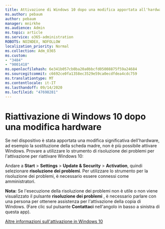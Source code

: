 ```yaml
---
title: Attivazione di Windows 10 dopo una modifica apportata all'hardware
ms.author: pebaum
author: pebaum
manager: mnirkhe
ms.audience: Admin
ms.topic: article
ms.service: o365-administration
ROBOTS: NOINDEX, NOFOLLOW
localization_priority: Normal
ms.collection: Adm_O365
ms.custom:
- "3484"
- "9001418"
ms.openlocfilehash: 6e341b057cb0ba20a0bbcfd05008875f59a24684
ms.sourcegitcommit: c6692ce0fa1358ec3529e59ca0ecdfdea4cdc759
ms.translationtype: MT
ms.contentlocale: it-IT
ms.lasthandoff: 09/14/2020
ms.locfileid: "47698281"
---
```

# <a name="reactivating-windows-10-after-a-hardware-change"></a>Riattivazione di Windows 10 dopo una modifica hardware

Se nel dispositivo è stata apportata una modifica significativa dell'hardware, ad esempio la sostituzione della scheda madre, non è più possibile attivare Windows. Provare a utilizzare lo strumento di risoluzione dei problemi per l'attivazione per riattivare Windows 10:

Andare a **Start**  >  **Settings**  >  **Update & Security**  >  **Activation**, quindi selezionare **risoluzione dei problemi**. Per utilizzare lo strumento per la risoluzione dei problemi, è necessario essere connessi come amministratori.

**Nota:** Se l'esecuzione della risoluzione dei problemi non è utile o non viene visualizzato il pulsante **risoluzione dei problemi** , è necessario parlare con una persona per ottenere assistenza per l'attivazione della copia di Windows. (Fare clic sul pulsante **Contattaci** nell'angolo in basso a sinistra di questa app).

[Altre informazioni sull'attivazione in Windows 10](https://support.microsoft.com/help/12440/windows-10-activate)

